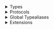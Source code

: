 <details>
<summary>Types</summary>

  - [\_ChatUserListController](/_ChatUserListController)
  - [\_ChatUserListController.ObservableObject](/_ChatUserListController.ObservableObject)

</details>

<details>
<summary>Protocols</summary>

  - [ChatUserListControllerDelegate](/ChatUserListControllerDelegate)
  - [\_ChatUserListControllerDelegate](/_ChatUserListControllerDelegate)

</details>

<details>
<summary>Global Typealiases</summary>

  - [ChatUserListController](/ChatUserListController)

</details>

<details>
<summary>Extensions</summary>

  - [\_ChatClient](/_ChatClient)

</details>
